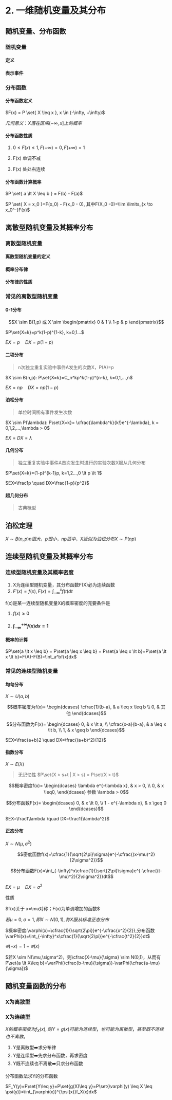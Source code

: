 # 2. 一维随机变量及其分布

## 随机变量、分布函数

### 随机变量

#### 定义

#### 表示事件

### 分布函数

#### 分布函数定义

$F(x) = P \set{ X \leq x }, x \in (-\infty, +\infty)$

$几何意义：X 落在区间 (-\infty, x] 上的概率$

#### 分布函数性质

1. $0 \leq F(x) \leq 1, F(-\infty)=0, F(+\infty)=1$

2. F(x) 单调不减
3. F(x) 处处右连续

#### 分布函数计算概率

$P \set{ a \lt X \leq b } = F(b) - F(a)$

$P \set{ X = x_0 }=F(x_0) - F(x_0 - 0), 其中F(X_0 -0)=\lim \limits_{x \to x_0^-}F(x)$

## 离散型随机变量及其概率分布

### 离散型随机变量

#### 离散型随机变量的定义

#### 概率分布律

#### 分布律的性质

### 常见的离散型随机变量

#### 0-1分布

$$X \sim B(1,p) 或 X \sim
\begin{pmatrix}
  0 & 1 \\
  1-p & p
\end{pmatrix}$$

$P\set{X=k}=p^k(1-p)^{1-k}, k=0,1...$

$EX=p \quad DX=p(1-p)$

#### 二项分布

> n次独立重复实验中事件A发生的次数X，P(A)=p

$X \sim B(n,p): P\set{X=k}=C_n^kp^k(1-p)^{n-k}, k=0,1,...,n$

$EX=np \quad DX=np(1-p)$

#### 泊松分布

> 单位时间稀有事件发生次数

$X \sim P(\lambda): P\set{X=k}= \cfrac{\lambda^k}{k!}e^{-\lambda}, k = 0,1,2,...,\lambda > 0$

$EX=DX=\lambda$

#### 几何分布

> 独立重复实验中事件A首次发生时进行的实验次数X服从几何分布

$P\set{X=k}=(1-p)^{k-1}p, k=1,2...,0 \lt p \lt 1$

$EX=\frac1p \quad DX=\frac{1-p}{p^2}$

#### 超几何分布

> 古典概型

## 泊松定理

$X \sim B(n,p) n很大，p很小，np适中，X 近似为泊松分布 X \sim P(np)$

## 连续型随机变量及其概率分布

### 连续型随机变量及其概率密度

1. X为连续型随机变量，其分布函数F(X)必为连续函数
2. $F'(x)=f(x), F(x)=\int_{-\infty}^{x}f(t)dt$

f(x)是某一连续型随机变量X的概率密度的充要条件是

1. $f(x) \geq 0$

2. #### $\int_{-\infty}^{+\infty}f(x)dx=1$

#### 概率的计算

$P\set{a \lt x \leq b} = P\set{a \leq x \leq b} = P\set{a \leq x \lt b}=P\set{a \lt x \lt b}=F(A)-F(B)=\int_a^bf(x)dx$

### 常见的连续型随机变量

#### 均匀分布

$X \sim U(a,b)$

$$概率密度为f(x)=
\begin{dcases}
  \cfrac{1}{b-a}, & a \leq x \leq b \\
  0, & 其他
\end{dcases}$$

$$分布函数为F(x)=
\begin{dcases}
  0, & x \lt a, \\
  \cfrac{x-a}{b-a}, & a \leq x \lt b, \\
  1, & x \geq b
\end{dcases}$$

$EX=\frac{a+b}2 \quad DX=\frac{(a+b)^2}{12}$

#### 指数分布

$X \sim E(\lambda)$

> 无记忆性 $P\set{X > s+t | X > s} = P\set{X > t}$

$$概率密度f(x)=
\begin{dcases}
  \lambda e^{-\lambda x}, & x > 0, \\
  0, & x \leq0,
\end{dcases} 参数 \lambda > 0$$

$$分布函数F(x)=
\begin{dcases}
  0, & x \lt 0, \\
  1 - e^{-\lambda x}, & x \geq 0
\end{dcases}$$

$EX=\frac1\lambda \quad DX=\frac1{\lambda^2}$

#### 正态分布

$X \sim N(\mu,\sigma^2)$

$$密度函数f(x)=\cfrac{1}{\sqrt{2\pi}\sigma}e^{-\cfrac{(x-\mu)^2}{2\sigma^2}}$$

$$分布函数F(x)=\int_{-\infty}^x\cfrac{1}{\sqrt{2\pi}\sigma}e^{-\cfrac{(t-\mu)^2}{2\sigma^2}}dt$$

$EX=\mu \quad DX=\sigma^2$

性质

$f(x)关于 x=\mu对称；F(x)为单调增加的函数$

$若\mu=0,\sigma=1,即X \sim N(0,1),称X服从标准正态分布$

$概率密度:\varphi(x)=\cfrac{1}{\sqrt{2\pi}}e^{-\cfrac{x^2}{2}},分布函数\varPhi(x)=\int_{-\infty}^x\cfrac{1}{\sqrt{2\pi}}e^{-\cfrac{t^2}{2}}dt$

$\varPhi(-x) = 1 - \varPhi(x)$

$若X \sim N(\mu,\sigma^2)，则\cfrac{X-\mu}{\sigma} \sim N(0,1)，从而有 P\set{a \lt X\leq b}=\varPhi(\cfrac{b-\mu}{\sigma})-\varPhi(\cfrac{a-\mu}{\sigma})$

## 随机变量函数的分布

### X为离散型

### X为连续型

$X的概率密度为f_X(x),则Y=g(x)可能为连续型，也可能为离散型，甚至既不连续也不离散。$

1. Y是离散型➡️求分布律
2. Y是连续型➡️先求分布函数，再求密度
3. Y既不连续也不离散➡️只求分布函数

分布函数法求Y的分布函数

$F_Y(y)=P\set{Y\leq y}=P\set{g(X)\leq y}=P\set{\varphi(y) \leq X \leq \psi(y)}=\int_{\varphi(x)}^{\psi(x)}f_X(x)dx$
